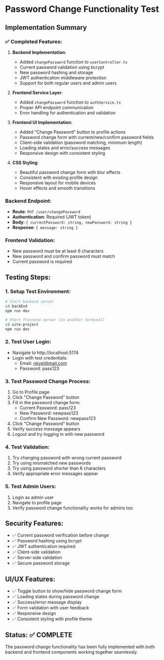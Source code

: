 # Password Change Functionality Test

## Implementation Summary

### ✅ Completed Features:
1. **Backend Implementation**:
   - Added `changePassword` function to `userController.ts`
   - Current password validation using bcrypt
   - New password hashing and storage
   - JWT authentication middleware protection
   - Support for both regular users and admin users

2. **Frontend Service Layer**:
   - Added `changePassword` function to `authService.ts`
   - Proper API endpoint communication
   - Error handling for authentication and validation

3. **Frontend UI Implementation**:
   - Added "Change Password" button to profile actions
   - Password change form with current/new/confirm password fields
   - Client-side validation (password matching, minimum length)
   - Loading states and error/success messages
   - Responsive design with consistent styling

4. **CSS Styling**:
   - Beautiful password change form with blur effects
   - Consistent with existing profile design
   - Responsive layout for mobile devices
   - Hover effects and smooth transitions

### Backend Endpoint:
- **Route**: `PUT /user/changePassword`
- **Authentication**: Required (JWT token)
- **Body**: `{ currentPassword: string, newPassword: string }`
- **Response**: `{ message: string }`

### Frontend Validation:
- New password must be at least 6 characters
- New password and confirm password must match
- Current password is required

## Testing Steps:

### 1. Setup Test Environment:
```bash
# Start backend server
cd backEnd
npm run dev

# Start frontend server (in another terminal)
cd vite-project
npm run dev
```

### 2. Test User Login:
- Navigate to http://localhost:5174
- Login with test credentials:
  - Email: reivel@mail.com
  - Password: pass123

### 3. Test Password Change Process:
1. Go to Profile page
2. Click "Change Password" button
3. Fill in the password change form:
   - Current Password: pass123
   - New Password: newpass123
   - Confirm New Password: newpass123
4. Click "Change Password" button
5. Verify success message appears
6. Logout and try logging in with new password

### 4. Test Validation:
1. Try changing password with wrong current password
2. Try using mismatched new passwords
3. Try using password shorter than 6 characters
4. Verify appropriate error messages appear

### 5. Test Admin Users:
1. Login as admin user
2. Navigate to profile page
3. Verify password change functionality works for admins too

## Security Features:
- ✅ Current password verification before change
- ✅ Password hashing using bcrypt
- ✅ JWT authentication required
- ✅ Client-side validation
- ✅ Server-side validation
- ✅ Secure password storage

## UI/UX Features:
- ✅ Toggle button to show/hide password change form
- ✅ Loading states during password change
- ✅ Success/error message display
- ✅ Form validation with user feedback
- ✅ Responsive design
- ✅ Consistent styling with profile theme

## Status: ✅ COMPLETE
The password change functionality has been fully implemented with both backend and frontend components working together seamlessly.
